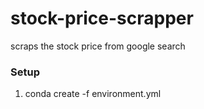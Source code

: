 # stock-price-scrapper
scraps the stock price from google search

### Setup
1. conda create -f environment.yml



